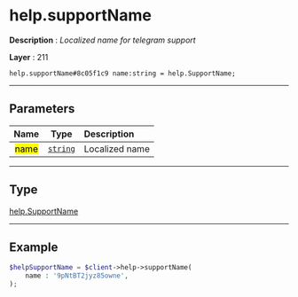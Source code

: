 # help.supportName

**Description** : *Localized name for telegram support*

**Layer** : 211

```tl
help.supportName#8c05f1c9 name:string = help.SupportName;
```

---

## Parameters

| Name | Type | Description |
| :---: | :---: | :--- |
| <mark>name</mark> | [`string`](type/string) | Localized name |

---

## Type

[help.SupportName](type/help.SupportName)

---

## Example

```php
$helpSupportName = $client->help->supportName(
	name : '9pNtBT2jyz85owne',
);
```